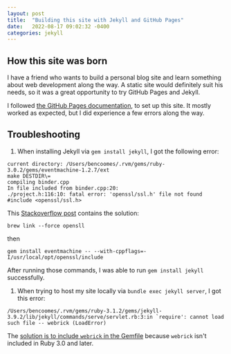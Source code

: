 ```yaml
---
layout: post
title:  "Building this site with Jekyll and GitHub Pages"
date:   2022-08-17 09:02:32 -0400
categories: jekyll
---
```

## How this site was born
I have a friend who wants to build a personal blog site and learn something about web development along the way. A static site would definitely suit his needs, so it was a great opportunity to try GitHub Pages and Jekyll.

I followed [the GitHub Pages documentation](https://docs.github.com/en/pages/setting-up-a-github-pages-site-with-jekyll/creating-a-github-pages-site-with-jekyll), to set up this site. It mostly worked as expected, but I did experience a few errors along the way. 

## Troubleshooting 
1. When installing Jekyll via `gem install jekyll`, I got the following error:
```
current directory: /Users/bencoomes/.rvm/gems/ruby-3.0.2/gems/eventmachine-1.2.7/ext
make DESTDIR\=
compiling binder.cpp
In file included from binder.cpp:20:
./project.h:116:10: fatal error: 'openssl/ssl.h' file not found
#include <openssl/ssl.h>
```
This [Stackoverflow post](https://stackoverflow.com/questions/68794527/rubygems-error-while-installing-jekyll-openssl-ssl-h-file-not-found) contains the solution: 
```
brew link --force opensll
```
then
```
gem install eventmachine -- --with-cppflags=-I/usr/local/opt/openssl/include
```
After running those commands, I was able to run `gem install jekyll` successfully.
1. When trying to host my site locally via `bundle exec jekyll server`, I got this error:
```
/Users/bencoomes/.rvm/gems/ruby-3.1.2/gems/jekyll-3.9.2/lib/jekyll/commands/serve/servlet.rb:3:in `require': cannot load such file -- webrick (LoadError)
``` 
The [solution is to include `webrick` in the Gemfile](https://github.com/jekyll/jekyll/issues/8523) because `webrick` isn't included in Ruby 3.0 and later.